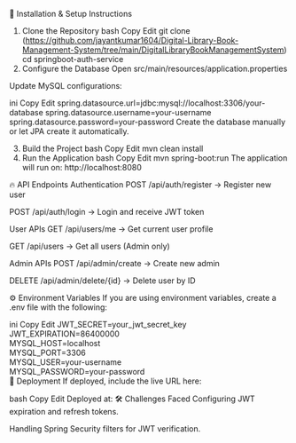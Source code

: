 🚀 Installation & Setup Instructions
1. Clone the Repository
bash
Copy
Edit
git clone (https://github.com/jayantkumar1604/Digital-Library-Book-Management-System/tree/main/DigitalLibraryBookManagementSystem)
cd springboot-auth-service
2. Configure the Database
Open src/main/resources/application.properties

Update MySQL configurations:

ini
Copy
Edit
spring.datasource.url=jdbc:mysql://localhost:3306/your-database
spring.datasource.username=your-username
spring.datasource.password=your-password
Create the database manually or let JPA create it automatically.

3. Build the Project
bash
Copy
Edit
mvn clean install
4. Run the Application
bash
Copy
Edit
mvn spring-boot:run
The application will run on:
http://localhost:8080

🔥 API Endpoints
Authentication
POST /api/auth/register → Register new user

POST /api/auth/login → Login and receive JWT token

User APIs
GET /api/users/me → Get current user profile

GET /api/users → Get all users (Admin only)

Admin APIs
POST /api/admin/create → Create new admin

DELETE /api/admin/delete/{id} → Delete user by ID

⚙️ Environment Variables
If you are using environment variables, create a .env file with the following:

ini
Copy
Edit
JWT_SECRET=your_jwt_secret_key  
JWT_EXPIRATION=86400000  
MYSQL_HOST=localhost  
MYSQL_PORT=3306  
MYSQL_USER=your-username  
MYSQL_PASSWORD=your-password  
🚀 Deployment
If deployed, include the live URL here:

bash
Copy
Edit
Deployed at: <your deployment link here>
🛠️ Challenges Faced
Configuring JWT expiration and refresh tokens.

Handling Spring Security filters for JWT verification.
